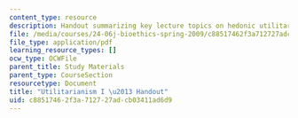```yaml
---
content_type: resource
description: Handout summarizing key lecture topics on hedonic utilitarianism.
file: /media/courses/24-06j-bioethics-spring-2009/c88517462f3a712727adcb03411ad6d9_MIT24_06Js09_handout19.pdf
file_type: application/pdf
learning_resource_types: []
ocw_type: OCWFile
parent_title: Study Materials
parent_type: CourseSection
resourcetype: Document
title: "Utilitarianism I \u2013 Handout"
uid: c8851746-2f3a-7127-27ad-cb03411ad6d9
---
```

